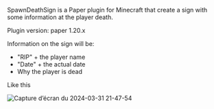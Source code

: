 SpawnDeathSign is a Paper plugin for Minecraft that create a sign with some information at the player death.

Plugin version: paper 1.20.x

Information on the sign will be:
- "RIP" + the player name 
- "Date" + the actual date
- Why the player is dead

 Like this

![Capture d’écran du 2024-03-31 21-47-54](https://github.com/vvcraft/SpawnDeathSign/assets/89702096/0dfb0159-60ad-4df6-9499-0de509883533)
